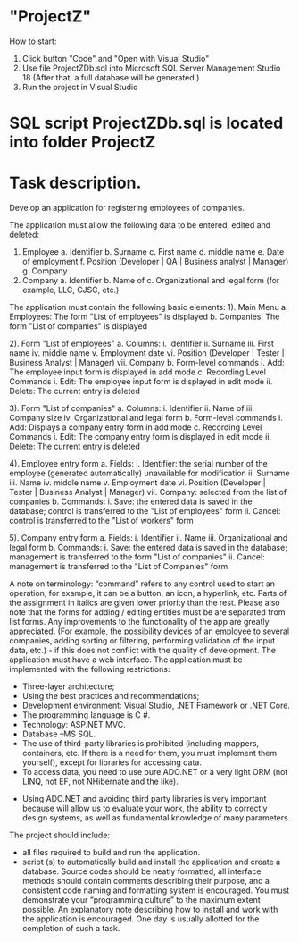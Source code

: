 # "ProjectZ"
How to start:
1) Click button "Code" and "Open with Visual Studio"
2) Use file ProjectZDb.sql into Microsoft SQL Server Management Studio 18 (After that, a full database will be generated.)
3) Run the project in Visual Studio
# SQL script ProjectZDb.sql is located into folder ProjectZ


# Task description.
Develop an application for registering employees of companies.

The application must allow the following data to be entered, edited and deleted:
1. Employee
a. Identifier
b. Surname
c. First name
d. middle name
e. Date of employment
f. Position (Developer | QA | Business analyst | Manager)
g. Company
2. Company
a. Identifier
b. Name of
c. Organizational and legal form (for example, LLC, CJSC, etc.)

The application must contain the following basic elements:
1). Main Menu
a. Employees: The form "List of employees" is displayed
b. Companies: The form "List of companies" is displayed

2). Form "List of employees"
a. Columns:
i. Identifier
ii. Surname
iii. First name
iv. middle name
v. Employment date
vi. Position (Developer | Tester | Business Analyst | Manager)
vii. Company
b. Form-level commands
i. Add: The employee input form is displayed in add mode
c. Recording Level Commands
i. Edit: The employee input form is displayed in edit mode
ii. Delete: The current entry is deleted

3). Form "List of companies"
a. Columns:
i. Identifier
ii. Name of
iii. Company size
iv. Organizational and legal form
b. Form-level commands
i. Add: Displays a company entry form in add mode
c. Recording Level Commands
i. Edit: The company entry form is displayed in edit mode
ii. Delete: The current entry is deleted

4). Employee entry form
a. Fields:
i. Identifier: the serial number of the employee (generated automatically)
unavailable for modification
ii. Surname
iii. Name
iv. middle name
v. Employment date
vi. Position (Developer | Tester | Business Analyst | Manager)
vii. Company: selected from the list of companies
b. Commands:
i. Save: the entered data is saved in the database; control is transferred to the "List of employees" form
ii. Cancel: control is transferred to the "List of workers" form

5). Company entry form
a. Fields:
i. Identifier
ii. Name
iii. Organizational and legal form
b. Commands:
i. Save: the entered data is saved in the database; management is transferred to the form "List of companies"
ii. Cancel: management is transferred to the "List of Companies" form

A note on terminology: “command” refers to any control used to
start an operation, for example, it can be a button, an icon, a hyperlink, etc.
Parts of the assignment in italics are given lower priority than the rest.
Please also note that the forms for adding / editing entities must be
are separated from list forms.
Any improvements to the functionality of the app are greatly appreciated. (For example, the possibility
devices of an employee to several companies, adding sorting or filtering, performing
validation of the input data, etc.) - if this does not conflict with the quality of development.
The application must have a web interface.
The application must be implemented with the following restrictions:
- Three-layer architecture;
- Using the best practices and recommendations;
- Development environment: Visual Studio, .NET Framework or .NET Core.
- The programming language is C #.
- Technology: ASP.NET MVC.
- Database –MS SQL.
- The use of third-party libraries is prohibited (including mappers, containers, etc. If there is a need for them, you must implement them yourself), except for libraries for accessing data.
- To access data, you need to use pure ADO.NET or a very light ORM (not LINQ,
not EF, not NHibernate and the like).
* Using ADO.NET and avoiding third party libraries is very important because will allow us to evaluate your work, the ability to correctly design systems, as well as fundamental knowledge of many parameters.


The project should include:
- all files required to build and run the application.
- script (s) to automatically build and install the application and create a database.
Source codes should be neatly formatted, all interface methods should contain comments describing their purpose, and a consistent code naming and formatting system is encouraged. You must demonstrate your “programming culture” to the maximum extent possible.
An explanatory note describing how to install and work with the application is encouraged.
One day is usually allotted for the completion of such a task.
